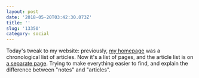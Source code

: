 ```yaml
---
layout: post
date: '2018-05-20T03:42:30.073Z'
title: ''
slug: '13350'
category: social
---
```

Today&#39;s tweak to my website: previously, [my homepage](http://fionavoss.blog/) was a chronological list of articles. Now it&#39;s a list of pages, and the article list is on [a separate page](http://fionavoss.blog/articles/). Trying to make everything easier to find, and explain the difference between &quot;notes&quot; and &quot;articles&quot;.
